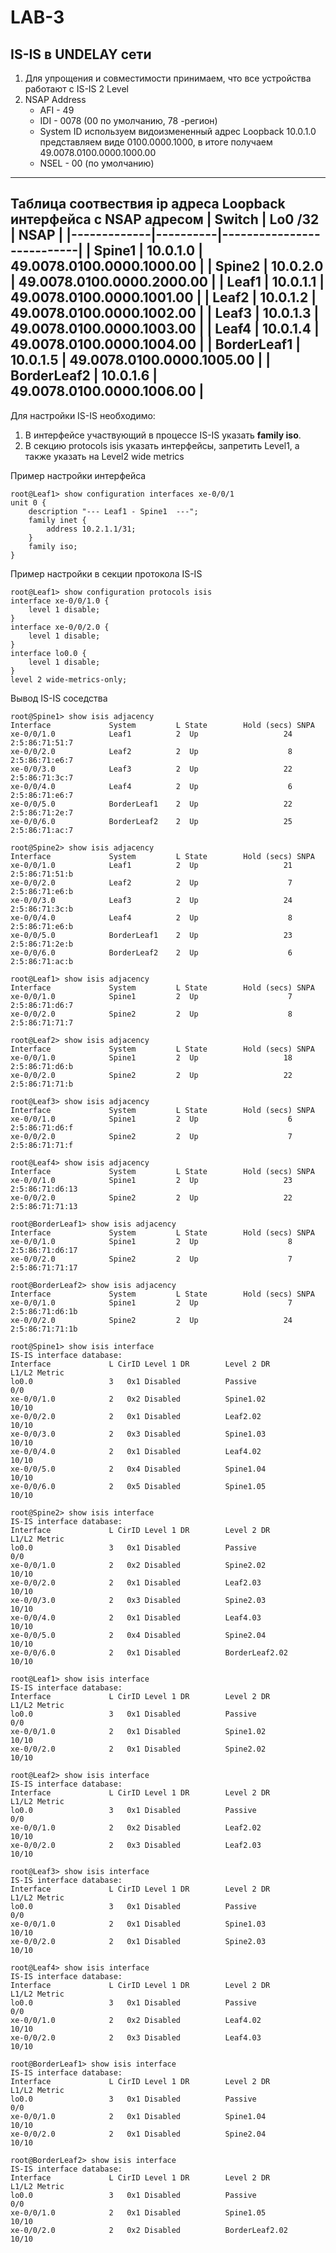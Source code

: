 # LAB-3

## IS-IS в UNDELAY сети

1. Для упрощения и совместимости принимаем, что все устройства работают с IS-IS 2 Level
2. NSAP Address
   - AFI - 49
   - IDI  - 0078  (00 по умолчанию, 78 -регион)
   - System ID используем видоизмененный адрес Loopback 10.0.1.0 представляем виде 0100.0000.1000, в итоге получаем  49.0078.0100.0000.1000.00
   - NSEL - 00 (по умолчанию)


---
Таблица соотвествия ip адреса Loopback интерфейса с NSAP адресом
| Switch      | Lo0 /32  |           NSAP            |
|-------------|----------|---------------------------|
| Spine1      | 10.0.1.0 | 49.0078.0100.0000.1000.00 |
| Spine2      | 10.0.2.0 | 49.0078.0100.0000.2000.00 |
| Leaf1       | 10.0.1.1 | 49.0078.0100.0000.1001.00 |
| Leaf2       | 10.0.1.2 | 49.0078.0100.0000.1002.00 |
| Leaf3       | 10.0.1.3 | 49.0078.0100.0000.1003.00 |
| Leaf4       | 10.0.1.4 | 49.0078.0100.0000.1004.00 |
| BorderLeaf1 | 10.0.1.5 | 49.0078.0100.0000.1005.00 |
| BorderLeaf2 | 10.0.1.6 | 49.0078.0100.0000.1006.00 |
---
Для настройки IS-IS необходимо:
1. В интерфейсе участвующий в процессе IS-IS указать **family iso**. 
2. В секцию protocols isis указать интерфейсы, запретить Level1, а также указать на Level2 wide metrics

Пример настройки интерфейса
```text
root@Leaf1> show configuration interfaces xe-0/0/1  
unit 0 {
    description "--- Leaf1 - Spine1  ---";
    family inet {
        address 10.2.1.1/31;
    }
    family iso;
}
```
Пример настройки в секции протокола IS-IS
```text
root@Leaf1> show configuration protocols isis 
interface xe-0/0/1.0 {
    level 1 disable;
}
interface xe-0/0/2.0 {
    level 1 disable;
}
interface lo0.0 {
    level 1 disable;
}
level 2 wide-metrics-only;
```
Вывод IS-IS соседства

```text
root@Spine1> show isis adjacency 
Interface             System         L State        Hold (secs) SNPA
xe-0/0/1.0            Leaf1          2  Up                   24  2:5:86:71:51:7
xe-0/0/2.0            Leaf2          2  Up                    8  2:5:86:71:e6:7
xe-0/0/3.0            Leaf3          2  Up                   22  2:5:86:71:3c:7
xe-0/0/4.0            Leaf4          2  Up                    6  2:5:86:71:e6:7
xe-0/0/5.0            BorderLeaf1    2  Up                   22  2:5:86:71:2e:7
xe-0/0/6.0            BorderLeaf2    2  Up                   25  2:5:86:71:ac:7
```
```text
root@Spine2> show isis adjacency 
Interface             System         L State        Hold (secs) SNPA
xe-0/0/1.0            Leaf1          2  Up                   21  2:5:86:71:51:b
xe-0/0/2.0            Leaf2          2  Up                    7  2:5:86:71:e6:b
xe-0/0/3.0            Leaf3          2  Up                   24  2:5:86:71:3c:b
xe-0/0/4.0            Leaf4          2  Up                    8  2:5:86:71:e6:b
xe-0/0/5.0            BorderLeaf1    2  Up                   23  2:5:86:71:2e:b
xe-0/0/6.0            BorderLeaf2    2  Up                    6  2:5:86:71:ac:b
```
```text
root@Leaf1> show isis adjacency 
Interface             System         L State        Hold (secs) SNPA
xe-0/0/1.0            Spine1         2  Up                    7  2:5:86:71:d6:7
xe-0/0/2.0            Spine2         2  Up                    8  2:5:86:71:71:7
```
```text
root@Leaf2> show isis adjacency 
Interface             System         L State        Hold (secs) SNPA
xe-0/0/1.0            Spine1         2  Up                   18  2:5:86:71:d6:b
xe-0/0/2.0            Spine2         2  Up                   22  2:5:86:71:71:b
```
```text
root@Leaf3> show isis adjacency 
Interface             System         L State        Hold (secs) SNPA
xe-0/0/1.0            Spine1         2  Up                    6  2:5:86:71:d6:f
xe-0/0/2.0            Spine2         2  Up                    7  2:5:86:71:71:f
```
```text
root@Leaf4> show isis adjacency 
Interface             System         L State        Hold (secs) SNPA
xe-0/0/1.0            Spine1         2  Up                   23  2:5:86:71:d6:13
xe-0/0/2.0            Spine2         2  Up                   22  2:5:86:71:71:13
```
```text
root@BorderLeaf1> show isis adjacency 
Interface             System         L State        Hold (secs) SNPA
xe-0/0/1.0            Spine1         2  Up                    8  2:5:86:71:d6:17
xe-0/0/2.0            Spine2         2  Up                    7  2:5:86:71:71:17
```
```text
root@BorderLeaf2> show isis adjacency 
Interface             System         L State        Hold (secs) SNPA
xe-0/0/1.0            Spine1         2  Up                    7  2:5:86:71:d6:1b
xe-0/0/2.0            Spine2         2  Up                   24  2:5:86:71:71:1b
```
```text
root@Spine1> show isis interface 
IS-IS interface database:
Interface             L CirID Level 1 DR        Level 2 DR        L1/L2 Metric
lo0.0                 3   0x1 Disabled          Passive                 0/0
xe-0/0/1.0            2   0x2 Disabled          Spine1.02              10/10
xe-0/0/2.0            2   0x1 Disabled          Leaf2.02               10/10
xe-0/0/3.0            2   0x3 Disabled          Spine1.03              10/10
xe-0/0/4.0            2   0x1 Disabled          Leaf4.02               10/10
xe-0/0/5.0            2   0x4 Disabled          Spine1.04              10/10
xe-0/0/6.0            2   0x5 Disabled          Spine1.05              10/10
```
```text
root@Spine2> show isis interface 
IS-IS interface database:
Interface             L CirID Level 1 DR        Level 2 DR        L1/L2 Metric
lo0.0                 3   0x1 Disabled          Passive                 0/0
xe-0/0/1.0            2   0x2 Disabled          Spine2.02              10/10
xe-0/0/2.0            2   0x1 Disabled          Leaf2.03               10/10
xe-0/0/3.0            2   0x3 Disabled          Spine2.03              10/10
xe-0/0/4.0            2   0x1 Disabled          Leaf4.03               10/10
xe-0/0/5.0            2   0x4 Disabled          Spine2.04              10/10
xe-0/0/6.0            2   0x1 Disabled          BorderLeaf2.02         10/10
```
```text
root@Leaf1> show isis interface 
IS-IS interface database:
Interface             L CirID Level 1 DR        Level 2 DR        L1/L2 Metric
lo0.0                 3   0x1 Disabled          Passive                 0/0
xe-0/0/1.0            2   0x1 Disabled          Spine1.02              10/10
xe-0/0/2.0            2   0x1 Disabled          Spine2.02              10/10
```
```text
root@Leaf2> show isis interface 
IS-IS interface database:
Interface             L CirID Level 1 DR        Level 2 DR        L1/L2 Metric
lo0.0                 3   0x1 Disabled          Passive                 0/0
xe-0/0/1.0            2   0x2 Disabled          Leaf2.02               10/10
xe-0/0/2.0            2   0x3 Disabled          Leaf2.03               10/10
```
```text
root@Leaf3> show isis interface 
IS-IS interface database:
Interface             L CirID Level 1 DR        Level 2 DR        L1/L2 Metric
lo0.0                 3   0x1 Disabled          Passive                 0/0
xe-0/0/1.0            2   0x1 Disabled          Spine1.03              10/10
xe-0/0/2.0            2   0x1 Disabled          Spine2.03              10/10
```
```text
root@Leaf4> show isis interface 
IS-IS interface database:
Interface             L CirID Level 1 DR        Level 2 DR        L1/L2 Metric
lo0.0                 3   0x1 Disabled          Passive                 0/0
xe-0/0/1.0            2   0x2 Disabled          Leaf4.02               10/10
xe-0/0/2.0            2   0x3 Disabled          Leaf4.03               10/10
```
```text
root@BorderLeaf1> show isis interface 
IS-IS interface database:
Interface             L CirID Level 1 DR        Level 2 DR        L1/L2 Metric
lo0.0                 3   0x1 Disabled          Passive                 0/0
xe-0/0/1.0            2   0x1 Disabled          Spine1.04              10/10
xe-0/0/2.0            2   0x1 Disabled          Spine2.04              10/10
```
```text
root@BorderLeaf2> show isis interface 
IS-IS interface database:
Interface             L CirID Level 1 DR        Level 2 DR        L1/L2 Metric
lo0.0                 3   0x1 Disabled          Passive                 0/0
xe-0/0/1.0            2   0x1 Disabled          Spine1.05              10/10
xe-0/0/2.0            2   0x2 Disabled          BorderLeaf2.02         10/10
```
